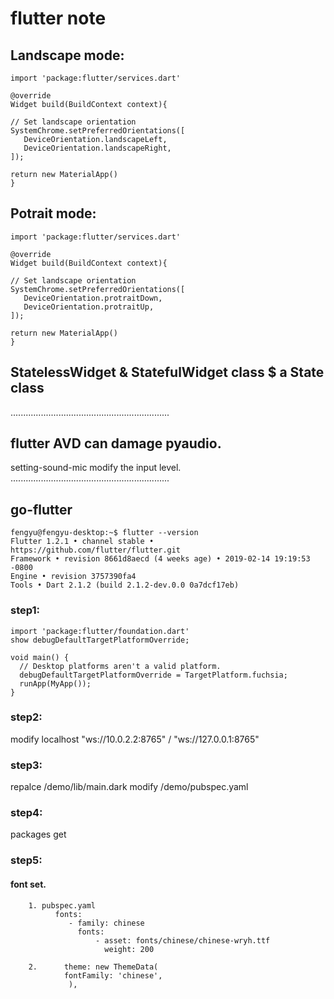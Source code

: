 # flutter note
##  Landscape mode:
    import 'package:flutter/services.dart'
    
    @override
    Widget build(BuildContext context){
    
    // Set landscape orientation
    SystemChrome.setPreferredOrientations([
       DeviceOrientation.landscapeLeft,
       DeviceOrientation.landscapeRight,
    ]);
    
    return new MaterialApp()
    }
    
##  Potrait mode:
    import 'package:flutter/services.dart'
    
    @override
    Widget build(BuildContext context){
    
    // Set landscape orientation
    SystemChrome.setPreferredOrientations([
       DeviceOrientation.protraitDown,
       DeviceOrientation.protraitUp,
    ]);
    
    return new MaterialApp()
    }
##  StatelessWidget & StatefulWidget class $ a State class

...............................................................

## flutter AVD can damage pyaudio.
  setting-sound-mic modify the input level.
...............................................................

## go-flutter
    fengyu@fengyu-desktop:~$ flutter --version
    Flutter 1.2.1 • channel stable • https://github.com/flutter/flutter.git
    Framework • revision 8661d8aecd (4 weeks age) • 2019-02-14 19:19:53 -0800
    Engine • revision 3757390fa4
    Tools • Dart 2.1.2 (build 2.1.2-dev.0.0 0a7dcf17eb)
    
### step1:
    import 'package:flutter/foundation.dart'
    show debugDefaultTargetPlatformOverride;

    void main() {
      // Desktop platforms aren't a valid platform.
      debugDefaultTargetPlatformOverride = TargetPlatform.fuchsia;
      runApp(MyApp());
    }
### step2:
  modify localhost "ws://10.0.2.2:8765" / "ws://127.0.0.1:8765"
### step3:
  repalce /demo/lib/main.dark
  modify /demo/pubspec.yaml
### step4:
  packages get
### step5:
  #### font set.
        1. pubspec.yaml
              fonts:
                 - family: chinese
                   fonts:
                       - asset: fonts/chinese/chinese-wryh.ttf
                         weight: 200
                         
        2.      theme: new ThemeData(
                fontFamily: 'chinese',
                 ),



